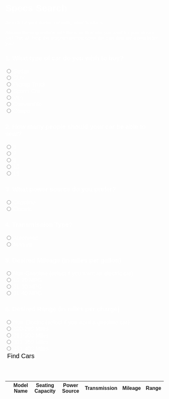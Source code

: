 <meta name="viewport" content="width=device-width, initial-scale=1.0">
<h1> Specs Search </h1>
<p>Search for your dream car using specifications!</p>
<p>Answer these questions with the specifications you want for your dream car! This will help the program narrow down the cars that are a best fit for you!</p>


<style>
    #submit {
        background-color: white;
        border-radius: 8px;
        color: black;
        border: none;
        margin: 0;
        font-family: "Kanit", sans-serif;
        font-size: 20px;
    }

    .testbutton:hover {
        color: rgb(4, 4, 43);
    }

    label {
        font-family: "Kanit", sans-serif;
        font-size: 18px;
        color: white;
    }

    h3 {
        font-family: "Kanit", sans-serif;
        font-size: 20px;
        color: white;
    }

    h1 {
        font-family: "Kanit", sans-serif;
        font-size: 30px;
        color: white;
    }

    p {
        font-family: "Kanit", sans-serif;
        font-size: 15px;
        color: white;
    }
</style>


<script>
            function validate(event) {
                event.preventDefault();
                //Rest of the code
            }
            function search_car() {
                let input = document.getElementById('type').value
                console.log("input taken");
                input = input.toLowerCase();
                let x = document.getElementsByClassName('carspecs');
                for (i = 0; i < x.length; i++) {
                    if (!x[i].innerHTML.toLowerCase().includes(input)) {
                        x[i].style.display = "none";
                    }
                    else {
                        x[i].style.display = "list-item";
                    }
                }
            }

            function showTable() {
                alert("fetching");
                const read_options = {
                    method: 'GET', // *GET, POST, PUT, DELETE, etc.
                    mode: 'cors', // no-cors, *cors, same-origin
                    cache: 'default', // *default, no-cache, reload, force-cache, only-if-cached
                    credentials: 'omit', // include, *same-origin, omit
                    headers: {
                        'Content-Type': 'application/json'
                    },
                };
                fetch('https://finalssvgcars.duckdns.org/api/carspecs', read_options)
                    .then(response => response.json())
                    .then(data => createTable(data));
                //  $(".table").remove();*/
               //  createTable(data);
               return false;
            }

            function createTable(data)
            {
                alert("Getting data");
                // $("#table").remove();
                var table = $('<table>');
                // "<table class='table' id='table' border=1 style='color:#fff !important; background-color:#d09c00 !important'>";
                // add a row for name and marks
                table += `<tr>
                                      <th>Model Name</th>
                                      <th>Type</th>
                                      <th>Seating Capacity</th>
                                      <th>Power Source</th>
                                      <th>Transmission Type</th>
                                      <th>Mileage</th>
                                      <th>Range</th>
                                    </tr>`;
                // now add another row to show subject
                table += `<tr>
                                      <th width=200></th>
                                      <th width=200></th>
                                      <th width=200></th>
                                      <th width=200></th>
                                      <th width=200></th>
                                      <th width=200></th>
                                      <th width=200></th>
                                    </tr>`;
                var tr = "";
                var sed = document.getElementById("type").value;
                var suv = document.getElementById("type1").value;
                var tru = document.getElementById("type2").value;
                var spo = document.getElementById("type3").value;
                var van = document.getElementById("type4").value;
                var con = document.getElementById("type5").value;
                var cou = document.getElementById("type6").value;

                var five = document.getElementById("seatingCapacity").value;
                var seven = document.getElementById("seatingCapacity1").value;
                var eight = document.getElementById("seatingCapacity2").value;
                var ten = document.getElementById("seatingCapacity3").value;
                var fifteen = document.getElementById("seatingCapacity4").value;

                var gas = document.getElementById("powerSource").value;
                var elec = document.getElementById("powerSource1").value;

                var auto = document.getElementById("transmission").value;
                var man = document.getElementById("transmission1").value;

                var a = document.getElementById("mileage").value;
                var b = document.getElementById("mileage1").value;
                var c = document.getElementById("mileage2").value;
                var d = document.getElementById("mileage3").value;

                var e = document.getElementById("range").value;
                var f = document.getElementById("range1").value;
                var g = document.getElementById("range2").value;
                var h = document.getElementById("range3").value;
                var i = document.getElementById("range4").value;

                // alert(data[0].cuisine);
                
                for (let i = 0; i < data.length; i++) {
                    if (data[i].type.toLowerCase() == b.toLowerCase() && data[i].seatingCapacity.toLowerCase() == c.toLowerCase() && data[i].powerSource.toLowerCase() == d.toLowerCase() && data[i].transmission.toLowerCase() == e.toLowerCase() && data[i].mileage.toLowerCase() == f.toLowerCase() && data[i].range.toLowerCase() == g.toLowerCase()) {
                        //alert(data[i].recipename);
                        tr += "<tr>";
                            tr += `<td>${data[i].type}</td>`;
                            tr += `<td>${data[i].seatingCapacity}</td>`;
                            tr += `<td>${data[i].powerSource}</td>`;
                            tr += `<td>${data[i].transmission}</td>`;
                            tr += `<td>${data[i].mileage}</td>`;
                            tr += `<td>${data[i].range}</td>`;
                        tr += "</tr>"
                    }
                }
                table += tr + "</table>";
                document.getElementById("table") ?? {innerHTML: ''};
                table.innerHTML += table;             
                document.getElementById("range").value = g;
                document.getElementById("mileage").value = f;
                document.getElementById("transmission").value = e;
                document.getElementById("powerSource").value = d;
                document.getElementById("seatingCapacity").value = c;
                document.getElementById("type").value = b;
                alert("done");
            }

            // function clearTable() {
            //     var tableRows = resultContainer.getElementsByTagName('tr');
            //     var rowCount = tableRows.length;

            //     for (var x=rowCount-1; x>=0; x--) {
            //         resultContainer.removeChild(tableRows[x]);
            //     }
            // }
            
            // function HideSuggestRecipe(){
            //     var x = document.getElementById("submit");
            //         x.style.display = "none";
            // }
</script>

<html>
    <form onsubmit="validate(); return false;" class="w3-container w3-theme w3-card">
    <h3> 1. What type of car do you wish to buy? </h3>
        <input type="radio" id="type" name="Sedan" value="Sedan">
        <label for="Sedan">Sedan</label><br>
        <input type="radio" id="type1" name="SUV" value="SUV">
        <label for="SUV">SUV</label><br>
        <input type="radio" id="type2" name="Pickup Truck" value="Pickup Truck">
        <label for="type">Pickup Truck</label><br>
        <input type="radio" id="type3" name="Sports Car" value="Sports Car">
        <label for="Sports Car">Sports Car</label><br>
        <input type="radio" id="type4" name="Van" value="Van">
        <label for="Van">Van</label><br>
        <input type="radio" id="type5" name="Convertible" value="Convertible">
        <label for="Convertible">Convertible</label><br>
        <input type="radio" id="type6" name="Coupe" value="Coupe">
        <label for="Coupe">Coupe</label><br>
    <h3> 2. How many people should your car be able to seat?</h3>
        <input type="radio" id="seatingCapacity" name="5" value="5">
        <label for="5">5</label><br>
        <input type="radio" id="seatingCapacity1" name="7" value="7">
        <label for="7">7</label><br>
        <input type="radio" id="seatingCapacity2" name="8" value="8">
        <label for="8">8</label><br>
        <input type="radio" id="seatingCapacity3" name="10" value="10">
        <label for="10">10</label><br>
        <input type="radio" id="seatingCapacity4" name="15" value="15">
        <label for="15">15</label><br>
    <h3> 3. What power source do you prefer?</h3>
        <input type="radio" id="powerSource" name="Gasoline" value="Gasoline">
        <label for="Gasoline">Gasoline</label><br>
        <input type="radio" id="powerSource1" name="Electric" value="Electric">
        <label for="Electric">Electric</label><br>
    <h3> 4. Transmission Type?</h3>
        <input type="radio" id="transmission" name="Automatic" value="Automatic">
        <label for="Automatic">Automatic</label><br>
        <input type="radio" id="transmission1" name="Manual" value="Manual">
        <label for="Manual">Manual</label><br>
    <h3> 5. Desired Mileage (in miles per gallon)</h3>
        <input type="radio" id="mileage" name="Non-Gasoline" value="Non-Gasoline">
        <label for="Non-Gasoline">Non-Gasoline (select if you want an electric car)</label><br>
        <input type="radio" id="mileage1" name="a" value="a">
        <label for="a">10-20 MPG</label><br>
        <input type="radio" id="mileage2" name="b" value="b">
        <label for="b">21-30 MPG</label><br>
        <input type="radio" id="mileage3" name="c" value="c">
        <label for="c">31-40 MPG</label><br>
    <h3> 6. Desired Range (in miles per charge)</h3>
        <input type="radio" id="range" name="Non-Electric" value="Non-Electric">
        <label for="Non-Electric">Non-Electric (select if you want a gasoline car)</label><br>
        <input type="radio" id="range1" name="1" value="1">
        <label for="1">200-250 Miles</label><br>
        <input type="radio" id="range2" name="2" value="2">
        <label for="2">251-300 Miles</label><br>
        <input type="radio" id="range3" name="3" value="3">
        <label for="3">301-350 Miles</label><br>
        <input type="radio" id="range4" name="4" value="4">
        <label for="4">351-400 Miles</label><br>
        <input id="submit" type="submit" value="Find Cars" onclick="showTable(); return false;">
    <h3>
        <br>
        <table class="table-latitude" id="table">
        <thead>
            <tr>
                <th></th>
                <th>Model Name</th>
                <th>Seating Capacity</th> 
                <th>Power Source</th>
                <th>Transmission</th>
                <th>Mileage</th>
                <th>Range</th>
            </tr>
        </thead>
        <tbody id="result">
        </tbody>
        </table>

